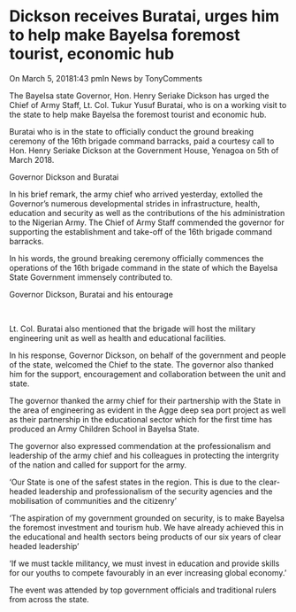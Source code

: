 # Dickson receives Buratai, urges him to help make Bayelsa foremost tourist, economic hub

On March 5, 20181:43 pmIn News by TonyComments

The Bayelsa state Governor, Hon. Henry Seriake Dickson has urged the Chief of Army Staff, Lt. Col. Tukur Yusuf Buratai, who is on a working visit to the state to help make Bayelsa the foremost tourist and economic hub.

Buratai who is in the state to officially conduct the ground breaking ceremony of the 16th brigade command barracks, paid a courtesy call to Hon. Henry Seriake Dickson at the Government House, Yenagoa on 5th of March 2018.

Governor Dickson and Buratai

In his brief remark, the army chief who arrived yesterday, extolled the Governor’s numerous developmental strides in infrastructure, health, education and security as well as the contributions of the his administration to the Nigerian Army. The Chief of Army Staff commended the governor for supporting the establishment and take-off of the 16th brigade command barracks.

In his words, the ground breaking ceremony officially commences the operations of the 16th brigade command in the state of which the Bayelsa State Government immensely contributed to.

Governor Dickson, Buratai and his entourage

 

Lt. Col. Buratai also mentioned that the brigade will host the military engineering unit as well as health and educational facilities.

In his response, Governor Dickson, on behalf of the government and people of the state, welcomed the Chief to the state. The governor also thanked him for the support, encouragement and collaboration between the unit and state.

The governor thanked the army chief for their partnership with the State in the area of engineering as evident in the Agge deep sea port project as well as their partnership in the educational sector which for the first time has produced an Army Children School in Bayelsa State.

The governor also expressed commendation at the professionalism and leadership of the army chief and his colleagues in protecting the intergrity of the nation and called for support for the army.

‘Our State is one of the safest states in the region. This is due to the clear-headed leadership and professionalism of the security agencies and the mobilisation of communities and the citizenry’

‘The aspiration of my government grounded on security, is to make Bayelsa the foremost investment and tourism hub. We have already achieved this in the educational and health sectors being products of our six years of clear headed leadership’

‘If we must tackle militancy, we must invest in education and provide skills for our youths to compete favourably in an ever increasing global economy.’

The event was attended by top government officials and traditional rulers from across the state.
